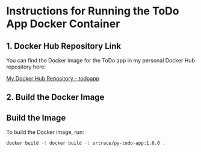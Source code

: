 # Instructions for Running the ToDo App Docker Container

## 1. Docker Hub Repository Link

You can find the Docker image for the ToDo app in my personal Docker Hub repository here:

[My Docker Hub Repository - todoapp](https://hub.docker.com/r/srtrace/py-todo-app)

## 2. Build the Docker Image

## Build the Image

To build the Docker image, run:

```bash
docker build -t docker build -t srtrace/py-todo-app:1.0.0 .
```
